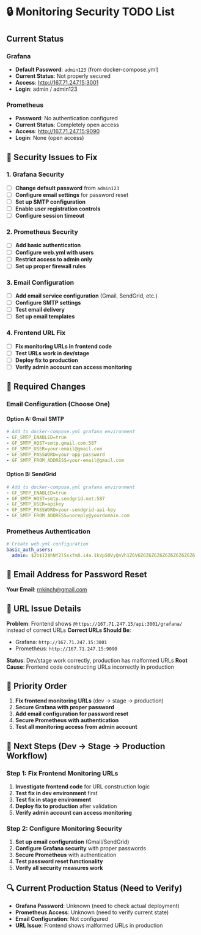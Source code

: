 # 🔒 Monitoring Security TODO List

## Current Status

### Grafana
- **Default Password**: `admin123` (from docker-compose.yml)
- **Current Status**: Not properly secured
- **Access**: http://167.71.247.15:3001
- **Login**: admin / admin123

### Prometheus  
- **Password**: No authentication configured
- **Current Status**: Completely open access
- **Access**: http://167.71.247.15:9090
- **Login**: None (open access)

## 🚨 Security Issues to Fix

### 1. Grafana Security
- [ ] **Change default password** from `admin123`
- [ ] **Configure email settings** for password reset
- [ ] **Set up SMTP configuration**
- [ ] **Enable user registration controls**
- [ ] **Configure session timeout**

### 2. Prometheus Security
- [ ] **Add basic authentication**
- [ ] **Configure web.yml with users**
- [ ] **Restrict access to admin only**
- [ ] **Set up proper firewall rules**

### 3. Email Configuration
- [ ] **Add email service configuration** (Gmail, SendGrid, etc.)
- [ ] **Configure SMTP settings**
- [ ] **Test email delivery**
- [ ] **Set up email templates**

### 4. Frontend URL Fix
- [ ] **Fix monitoring URLs in frontend code**
- [ ] **Test URLs work in dev/stage**
- [ ] **Deploy fix to production**
- [ ] **Verify admin account can access monitoring**

## 🔧 Required Changes

### Email Configuration (Choose One)

#### Option A: Gmail SMTP
```yaml
# Add to docker-compose.yml grafana environment
- GF_SMTP_ENABLED=true
- GF_SMTP_HOST=smtp.gmail.com:587
- GF_SMTP_USER=your-email@gmail.com
- GF_SMTP_PASSWORD=your-app-password
- GF_SMTP_FROM_ADDRESS=your-email@gmail.com
```

#### Option B: SendGrid
```yaml
# Add to docker-compose.yml grafana environment
- GF_SMTP_ENABLED=true
- GF_SMTP_HOST=smtp.sendgrid.net:587
- GF_SMTP_USER=apikey
- GF_SMTP_PASSWORD=your-sendgrid-api-key
- GF_SMTP_FROM_ADDRESS=noreply@yourdomain.com
```

### Prometheus Authentication
```yaml
# Create web.yml configuration
basic_auth_users:
  admin: $2b$12$hNf2lSsxfm0.i4a.1kVpSOVyQnVh1Z6V6Z6Z6Z6Z6Z6Z6Z6Z6Z6Z6  # password hash
```

## 📧 Email Address for Password Reset
**Your Email**: rnkinch@gmail.com

## 🔗 URL Issue Details
**Problem**: Frontend shows `@https://167.71.247.15/api:3001/grafana/` instead of correct URLs
**Correct URLs Should Be**:
- Grafana: `http://167.71.247.15:3001`
- Prometheus: `http://167.71.247.15:9090`

**Status**: Dev/stage work correctly, production has malformed URLs
**Root Cause**: Frontend code constructing URLs incorrectly in production

## 🎯 Priority Order
1. **Fix frontend monitoring URLs** (dev → stage → production)
2. **Secure Grafana with proper password**
3. **Add email configuration for password reset**
4. **Secure Prometheus with authentication**
5. **Test all monitoring access from admin account**

## 📝 Next Steps (Dev → Stage → Production Workflow)

### Step 1: Fix Frontend Monitoring URLs
1. **Investigate frontend code** for URL construction logic
2. **Test fix in dev environment** first
3. **Test fix in stage environment** 
4. **Deploy fix to production** after validation
5. **Verify admin account can access monitoring**

### Step 2: Configure Monitoring Security
1. **Set up email configuration** (Gmail/SendGrid)
2. **Configure Grafana security** with proper passwords
3. **Secure Prometheus** with authentication
4. **Test password reset functionality**
5. **Verify all security measures work**

## 🔍 Current Production Status (Need to Verify)
- **Grafana Password**: Unknown (need to check actual deployment)
- **Prometheus Access**: Unknown (need to verify current state)
- **Email Configuration**: Not configured
- **URL Issue**: Frontend shows malformed URLs in production
